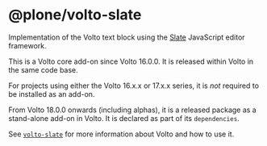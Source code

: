 # @plone/volto-slate

Implementation of the Volto text block using the [Slate](https://www.slatejs.org/) JavaScript editor framework.

This is a Volto core add-on since Volto 16.0.0.
It is released within Volto in the same code base.

For projects using either the Volto 16.x.x or 17.x.x series, it is *not* required to be installed as an add-on.

From Volto 18.0.0 onwards (including alphas), it is a released package as a stand-alone add-on in Volto.
It is declared as part of its `dependencies`.

See [`volto-slate`](https://6.docs.plone.org/volto/configuration/volto-slate/) for more information about Volto and how to use it.
